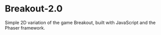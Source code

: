 # Breakout-2.0
Simple 2D variation of the game Breakout, built with JavaScript and the Phaser framework.
